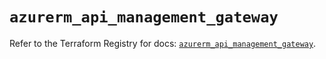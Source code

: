# `azurerm_api_management_gateway`

Refer to the Terraform Registry for docs: [`azurerm_api_management_gateway`](https://registry.terraform.io/providers/hashicorp/azurerm/4.5.0/docs/resources/api_management_gateway).
